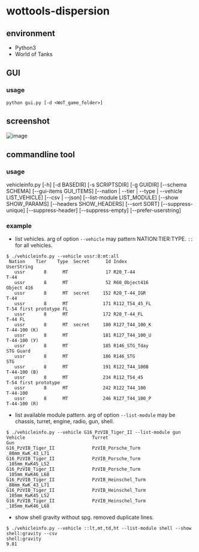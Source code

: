 # wottools-dispersion
## environment
+ Python3
+ World of Tanks

## GUI
### usage

`python gui.py [-d <WoT_game_folder>]`

## screenshot
![image](https://user-images.githubusercontent.com/11075065/36062614-3dbf6e8e-0eb3-11e8-97bc-133baef1d1df.png)

## commandline tool
### usage

vehicleinfo.py [-h] [-d BASEDIR] [-s SCRIPTSDIR] [-g GUIDIR]
                      [--schema SCHEMA] [--gui-items GUI_ITEMS]
                      [--nation | --tier | --type | --vehicle LIST_VEHICLE]
                      [--csv | --json] [--list-module LIST_MODULE]
                      [--show SHOW_PARAMS] [--headers SHOW_HEADERS]
                      [--sort SORT] [--suppress-unique] [--suppress-header]
                      [--suppress-empty] [--prefer-userstring]


### example

+ list vehicles.  arg of option `--vehicle` may pattern NATION:TIER:TYPE.
`::` for all vehicles.

```
$ ./vehicleinfo.py --vehicle ussr:8:mt:all
 Nation    Tier    Type  Secret      Id Index                           UserString
   ussr       8      MT              17 R20_T-44                        T-44
   ussr       8      MT              52 R60_Object416                   Object 416
   ussr       8      MT  secret     152 R20_T-44_IGR                    T-44
   ussr       8      MT             171 R112_T54_45_FL                  T-54 first prototype FL
   ussr       8      MT             172 R20_T-44_FL                     T-44 FL
   ussr       8      MT  secret     180 R127_T44_100_K                  Т-44-100 (К)
   ussr       8      MT             181 R127_T44_100_U                  Т-44-100 (У)
   ussr       8      MT             185 R146_STG_Tday                   STG Guard
   ussr       8      MT             186 R146_STG                        STG
   ussr       8      MT             191 R122_T44_100B                   T-44-100 (B)
   ussr       8      MT             234 R112_T54_45                     T-54 first prototype
   ussr       8      MT             242 R122_T44_100                    Т-44-100
   ussr       8      MT             246 R127_T44_100_P                  T-44-100 (R)
```

+ list available module pattern.  arg of option `--list-module` may be chassis, turret, engine, radio, gun, shell.

```
$ ./vehicleinfo.py --vehicle G16_PzVIB_Tiger_II --list-module gun
Vehicle                         Turret                                 Gun
G16_PzVIB_Tiger_II              PzVIB_Porsche_Turm                     _88mm_KwK_43_L71
G16_PzVIB_Tiger_II              PzVIB_Porsche_Turm                     _105mm_KwK45_L52
G16_PzVIB_Tiger_II              PzVIB_Porsche_Turm                     _105mm_KwK46_L68
G16_PzVIB_Tiger_II              PzVIB_Heinschel_Turm                   _88mm_KwK_43_L71
G16_PzVIB_Tiger_II              PzVIB_Heinschel_Turm                   _105mm_KwK45_L52
G16_PzVIB_Tiger_II              PzVIB_Heinschel_Turm                   _105mm_KwK46_L68
```

+ show shell gravity without spg.  removed duplicate lines.

```
$ ./vehicleinfo.py --vehicle ::lt,mt,td,ht --list-module shell --show shell:gravity --csv
shell:gravity
9.81
```

